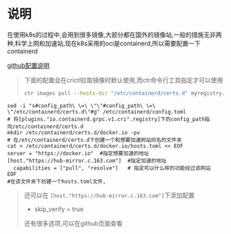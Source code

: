 # 说明

在使用k8s的过程中,会用到很多镜像,大部分都在国外的镜像站,一般的措施无非两种,科学上网和加速站,现在k8s采用的oci是containerd,所以需要配置一下containerd

[github配置说明](https://github.com/containerd/containerd/blob/main/docs/hosts.md)

> 下面的配置会在crictl拉取镜像时默认使用,而ctr命令行工具指定才可以使用
>
> ```bash
> ctr images pull --hosts-dir "/etc/containerd/certs.d" myregistry.io:5000/image_name:tag
> ```



```shell
sed -i "s#config_path\ \=\ \"\"#config_path\ \=\ \"/etc/containerd/certs.d\"#g" /etc/containerd/config.toml
# 将[plugins."io.containerd.grpc.v1.cri".registry]下的config_path指向/etc/containerd/certs.d
mkdir /etc/containerd/certs.d/docker.io -pv
# 在/etc/containerd/certs.d下创建一个和想要加速网站同名的文件夹
cat > /etc/containerd/certs.d/docker.io/hosts.toml << EOF
server = "https://docker.io"  #指定想要加速的地址
[host."https://hub-mirror.c.163.com"]  #指定加速的地址
  capabilities = ["pull", "resolve"]   # 指定可以什么样的功能经过该网站
EOF
#在该文件夹下创建一个hosts.toml文件,
```

> 还可以在 `[host."https://hub-mirror.c.163.com"]`下添加配置
>
> - skip_verify = true
>
> 还有很多选项,可以在github页面查看